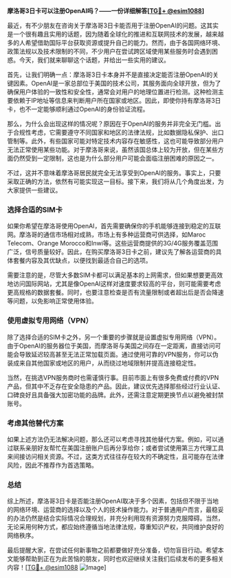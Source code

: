 **摩洛哥3日卡可以注册OpenAI吗？——一份详细解答[[TG💪+ @esim1088](https://t.me/s/esim1088)]**

最近，有不少朋友在咨询关于摩洛哥3日卡能否用于注册OpenAI的问题。这其实是一个很有趣且实用的话题，因为随着全球化的推进和互联网技术的发展，越来越多的人希望借助国际平台获取资源或提升自己的能力。然而，由于各国网络环境、政策法规以及技术限制的不同，不少用户在尝试跨区域使用某些服务时会遇到困惑。今天，我们就来聊聊这个话题，并给出一些实用的建议。

首先，让我们明确一点：摩洛哥3日卡本身并不是直接决定能否注册OpenAI的关键因素。OpenAI是一家总部位于美国的技术公司，其服务面向全球开放，但为了确保用户体验的一致性和安全性，通常会对用户的地理位置进行检测。这种检测主要依赖于IP地址等信息来判断用户所在国家或地区。因此，即使你持有摩洛哥3日卡，也不一定能够顺利通过OpenAI的身份验证流程。

那么，为什么会出现这样的情况呢？原因在于OpenAI的服务并非完全无门槛。出于合规性考虑，它需要遵守不同国家和地区的法律法规，比如数据隐私保护、出口管制等。此外，有些国家可能对特定技术内容存在敏感性，这也可能导致部分用户无法正常使用某些功能。对于摩洛哥来说，虽然该国总体上较为开放，但在某些方面仍然受到一定限制，这也是为什么部分用户可能会面临注册困难的原因之一。

不过，这并不意味着摩洛哥居民就完全无法享受到OpenAI的服务。事实上，只要采取正确的方法，依然有可能实现这一目标。接下来，我们将从几个角度出发，为大家提供一些建议。

### 选择合适的SIM卡

如果你希望在摩洛哥使用OpenAI，首先需要确保你的手机能够连接到稳定的互联网。摩洛哥的通信市场相对成熟，市场上有多种运营商可供选择，如Maroc Telecom、Orange Morocco和Inwi等。这些运营商提供的3G/4G服务覆盖范围广泛，信号质量较好。因此，在购买摩洛哥3日卡之前，建议先了解各运营商的具体套餐内容及其优缺点，以便找到最适合自己的选项。

需要注意的是，尽管大多数SIM卡都可以满足基本的上网需求，但如果想要更高效地访问国际网站，尤其是像OpenAI这样对速度要求较高的平台，则可能需要考虑更高规格的数据套餐。同时，也要注意检查是否有流量限制或者超出后是否会降速等问题，以免影响正常使用体验。

### 使用虚拟专用网络（VPN）

除了选择合适的SIM卡之外，另一个重要的步骤就是设置虚拟专用网络（VPN）。由于OpenAI的服务器位于美国，而摩洛哥与美国之间存在一定距离，直接访问可能会导致延迟较高甚至无法正常加载页面。通过使用可靠的VPN服务，你可以伪装成来自其他国家或地区的用户，从而绕过地域限制并提高连接稳定性。

当然，在挑选VPN服务商时也需谨慎行事。目前市面上有很多免费或付费的VPN产品，但其中不乏存在安全隐患的产品。因此，建议优先选择那些经过行业认证、口碑良好且具备强大加密功能的品牌。此外，还需注意定期更换节点以避免被封禁账号。

### 考虑其他替代方案

如果上述方法仍无法解决问题，那么还可以考虑寻找其他替代方案。例如，可以通过联系亲朋好友帮忙在美国注册账户后再分享给你；或者尝试使用第三方代理工具来间接访问相关资源。不过，这类方式往往存在较大的不确定性，且可能存在法律风险，因此不推荐作为首选策略。

### 总结

综上所述，摩洛哥3日卡是否能注册OpenAI取决于多个因素，包括但不限于当地的网络环境、运营商的选择以及个人的技术操作能力。对于普通用户而言，最稳妥的办法仍然是结合实际情况合理规划，并充分利用现有资源努力克服障碍。当然，无论采用何种方式，都应始终遵循当地法律法规，尊重知识产权，共同维护良好的网络秩序。

最后提醒大家，在尝试任何新事物之前都要做好充分准备，切勿盲目行动。希望本文能够帮助到正在为此苦恼的朋友，同时也欢迎继续关注我们后续发布的更多相关内容！[[TG💪+ @esim1088](https://t.me/s/esim1088) ![Image](https://i.postimg.cc/4NQfJmqS/Snipaste-2025-05-13-00-14-12.png)]